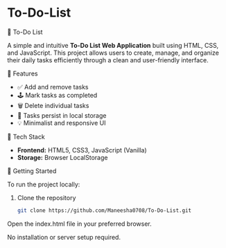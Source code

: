 # To-Do-List
📝 To-Do List 

A simple and intuitive **To-Do List Web Application** built using HTML, CSS, and JavaScript. This project allows users to create, manage, and organize their daily tasks efficiently through a clean and user-friendly interface.

🌟 Features

- ✅ Add and remove tasks  
- 🕹 Mark tasks as completed  
- 🗑 Delete individual tasks  
- 💾 Tasks persist in local storage  
- 💡 Minimalist and responsive UI  

🔧 Tech Stack

- **Frontend:** HTML5, CSS3, JavaScript (Vanilla)
- **Storage:** Browser LocalStorage

🚀 Getting Started

To run the project locally:

1. Clone the repository  
   ```bash
   git clone https://github.com/Maneesha0708/To-Do-List.git
Open the index.html file in your preferred browser.

No installation or server setup required.
